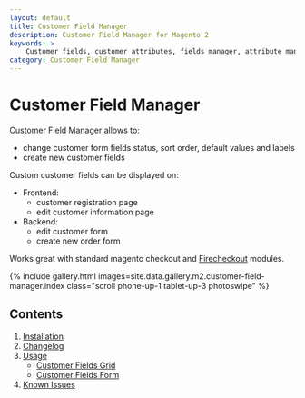 ```yaml
---
layout: default
title: Customer Field Manager
description: Customer Field Manager for Magento 2
keywords: >
    Customer fields, customer attributes, fields manager, attribute manager
category: Customer Field Manager
---
```


# Customer Field Manager

Customer Field Manager allows to:
 -  change customer form fields status, sort order, default values and labels
 -  create new customer fields

Custom customer fields can be displayed on:

 -  Frontend:
    -  customer registration page
    -  edit customer information page
 -  Backend:
    -  edit customer form
    -  create new order form

Works great with standard magento checkout and
[Firecheckout](/m2/extensions/firecheckout/) modules.

{% include gallery.html images=site.data.gallery.m2.customer-field-manager.index class="scroll phone-up-1 tablet-up-3 photoswipe" %}

## Contents

 1. [Installation](installation/)
 2. [Changelog](changelog/)
 3. [Usage](usage/)
     -  [Customer Fields Grid](usage/grid)
     -  [Customer Fields Form](usage/form)
 4. [Known Issues](known-issues/)
